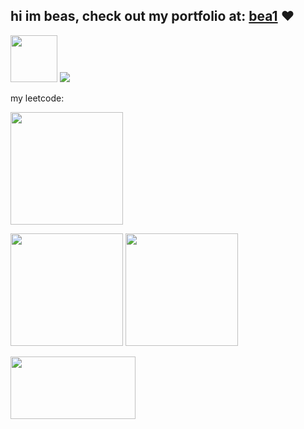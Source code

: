 ## hi im beas, check out my portfolio at: [bea1](https://bea1.vercel.app/) ❤️
<img src = "https://github.com/Mayur-Pagote/README_Design_Kit/blob/7425c4548ea3e506d3c671fb5098d3cd6d7ca43a/Assets/Rabit%20Happy.gif" width="75px" height="75"> <img src="https://hits.sh/github.com/bwbeas/hits.svg?style=plastic&label=Visitors&color=pink&labelColor=black&logo=github">

my leetcode:

<img height="180em" src="https://leetcard.jacoblin.cool/bwbeas?theme=dark&font=Josefin%20Slab&ext=heatmap"/>

<img height = "180em" src = "https://github-profile-summary-cards.vercel.app/api/cards/profile-details?username=bwbeas&theme=radical"/> <img height = "180em" src="https://github-readme-stats.vercel.app/api/top-langs/?username=bwbeas&layout=donut-vertical&theme=dark"/>

<a href="https://www.gitanimals.org/en_US?utm_medium=image&utm_source=bwbeas&utm_content=farm">
<img
  src="https://render.gitanimals.org/farms/bwbeas"
  width="200"
  height="100"
/>
</a>
  
